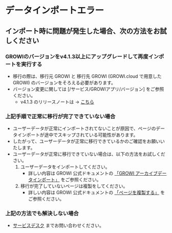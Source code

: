 # データインポートエラー

## インポート時に問題が発生した場合、次の方法をお試しください

### GROWIのバージョンをv4.1.3以上にアップグレードして再度インポートを実行する

- 移行の際は、移行元 GROWI と 移行先 GROWI (GROWI.cloud で用意した GROWI) のバージョンをそろえる必要があります。
- バージョン変更に関しては [/サービス/GROWIアプリ/バージョン] をご参照ください。
  - v4.1.3 のリリースノートは → [こちら](https://github.com/weseek/growi/releases/tag/v4.1.3)

### 上記手順で正常に移行が完了できていない場合

- ユーザーデータが正常にインポートされてないことが原因で、ページのデータインポートが途中でスキップされている可能性があります。
- したがって、ユーザーデータが正常に移行できているかのご確認をお願いいたします。
- ユーザーデータが正常に移行できていない場合は、以下の方法をお試しください。
    1. ユーザーデータをインポートしてください。
        - 詳しい内容は GROWI 公式ドキュメントの [「GROWI アーカイブデータインポート」](https://docs.growi.org/ja/admin-guide/management-cookbook/import.html#growi-アーカイブデータインポート) をご参照ください。
    1. 移行が完了していないページは複製をしてください。
        - 詳しい内容は GROWI 公式ドキュメントの [「ページを複製する」](https://docs.growi.org/ja/guide/tutorial/duplicate_page.html) をご参照ください。

### 上記の方法でも解決しない場合

- [サービスデスク](https://growicloud.atlassian.net/servicedesk/customer/portal/1) までお問い合わせください。
